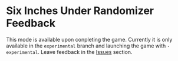 # Six Inches Under Randomizer Feedback
This mode is available upon conpleting the game. Currently it is only available in the `experimental` branch and launching the game with `-experimental`.
Leave feedback in the [Issues](https://github.com/SupraGamesCommunity/Randomizer/issues) section.
